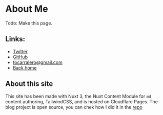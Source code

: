 # About Me

Todo: Make this page.

## Links:
- [Twitter](https://twitter.com/daguitosama)
- [GitHub](http://github.com/daguitosama)
- [tocarralero@gmail.com](mailto:tocarralero@gmail.com)
- [Back home](/)


## About this site

This site has been made with Nuxt 3, the Nuxt Content Module for `md` content authoring, TailwindCSS, and is hosted on Cloudflare Pages. The blog project is open source, you can chek how I did it in the [repo](https://github.com/daguitosama/dago-s-blog)
